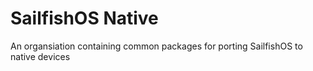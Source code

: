 # SailfishOS Native

An organsiation containing common packages for porting SailfishOS to native devices

